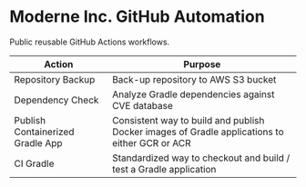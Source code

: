# Moderne Inc. GitHub Automation

Public reusable GitHub Actions workflows.

| Action | Purpose | 
|----|----|
| Repository Backup | Back-up repository to AWS S3 bucket | 
| Dependency Check | Analyze Gradle dependencies against CVE database | 
| Publish Containerized Gradle App | Consistent way to build and publish Docker images of Gradle applications to either GCR or ACR | 
| CI Gradle | Standardized way to checkout and build / test a Gradle application | 